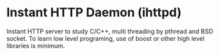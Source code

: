 # Instant HTTP Daemon (ihttpd)
Instant HTTP server to study C/C++, multi threading by pthread and BSD socket.
To learn low level programing, use of boost or other high level libraries is minimum.

